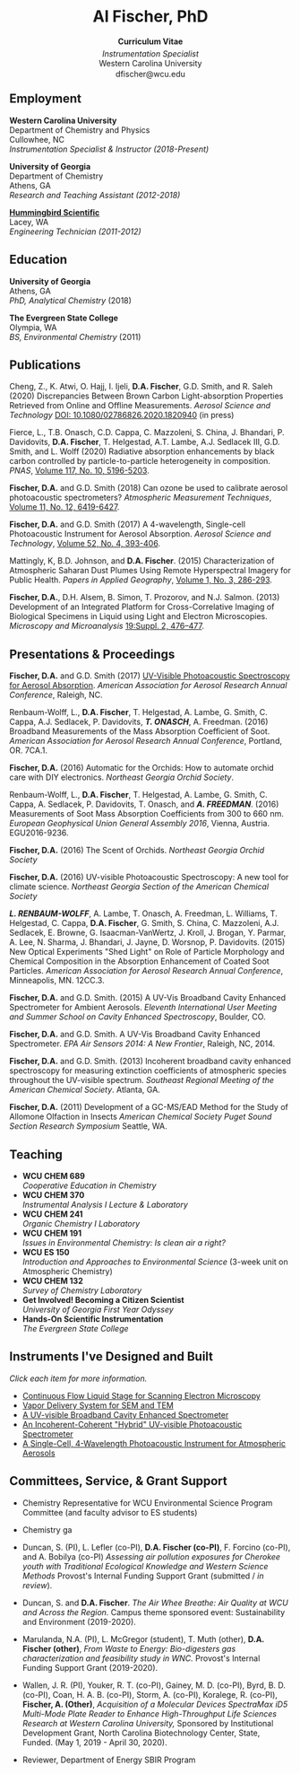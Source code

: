 <!-- ---
layout: general-info
title: Al Fischer, PhD
description: curriculum vitae
permalink: /curriculum-vitae/
--- -->

<h1 style="text-align: center;">Al Fischer, PhD</h1>

<p style = "text-align: center;">
<b>Curriculum Vitae</b>
</p>


<p style="font-style: italic; line-height: 0px; text-align: center;">Instrumentation Specialist</p>  
<p style="line-height: 5px; text-align: center;>Chemistry and Physics</p>
<p style="line-height: 5px; text-align: center;>Western Carolina University</p>
<p style="line-height: 5px; text-align: center;><a href = "mailto:dfischer@wcu.edu">dfischer@wcu.edu</a></p>

<!---
## Timeline
{:center: style="text-align: center"}
<iframe id="example1" src="https://alphonse.shinyapps.io/timeline/" style="border: none; width: 800px; height: 300px" frameborder="0"></iframe>
*Mouseover or long-press points (mobile) for a short description or see below for more detail.*
{:center}
-->

<!-- *I am the Instrumentation Specialist and an Instructor of Chemistry at Western Carolina University. My research lies at the intersection of environmental science and analytical chemistry. With expertise in chemical analysis, instrument design and automation, aerosol spectroscopy (including cavity ringdown and photoacoutic spectroscopy), atmospheric monitoring, and electron microscopy, I develop instruments and methods that help us better understand the natural world and our effects on it.  I also teach classes related to chemical instrumentation and atmospheric chemistry, assist students and faculty with chemical analysis related to their research, and serve on the Environmental Science Program Council at Western.* -->

## Employment

**Western Carolina University**  
Department of Chemistry and Physics  
Cullowhee, NC  
*Instrumentation Specialist & Instructor (2018-Present)*  

**University of Georgia**  
Department of Chemistry  
Athens, GA  
*Research and Teaching Assistant (2012-2018)*  

**[Hummingbird Scientific](http://www.hummingbirdscientific.com)**  
Lacey, WA  
*Engineering Technician (2011-2012)*    

## Education

**University of Georgia**  
Athens, GA  
*PhD, Analytical Chemistry*  (2018)  

**The Evergreen State College**  
Olympia, WA  
*BS, Environmental Chemistry* (2011)  

## Publications

Cheng, Z., K. Atwi, O. Hajj, I. Ijeli, **D.A. Fischer**, G.D. Smith, and R. Saleh (2020) Discrepancies Between Brown Carbon Light-absorption Properties Retrieved from Online and Offline Measurements. *Aerosol Science and Technology* [DOI: 10.1080/02786826.2020.1820940](https://doi.org/10.1080/02786826.2020.1820940) (in press)

<!-- , manuscript ID AST-MS-2020-086.R1 -->

Fierce, L., T.B. Onasch, C.D. Cappa, C. Mazzoleni, S. China, J. Bhandari, P. Davidovits, **D.A. Fischer**, T. Helgestad, A.T. Lambe, A.J. Sedlacek III, G.D. Smith, and L. Wolff (2020) Radiative absorption enhancements by black carbon controlled by particle-to-particle heterogeneity in composition. *PNAS*, [Volume 117, No. 10, 5196-5203](https://doi.org/10.1073/pnas.1919723117).

<!-- **Fischer, D.A.**, Z. Cheng, R. Saleh, and G.D. Smith.  Comparison of 7-wavelength Aethalometer to a 4-wavelength Photoacoustic Spectrometer. *ACS Earth and Space Chemistry* (*in preparation*) -->

**Fischer, D.A.** and G.D. Smith (2018) Can ozone be used to calibrate aerosol photoacoustic spectrometers? *Atmospheric Measurement Techniques*, [Volume 11, No. 12, 6419-6427](https://doi.org/10.5194/amt-11-6419-2018).

**Fischer, D.A.** and G.D. Smith (2017) A 4-wavelength, Single-cell Photoacoustic Instrument for Aerosol Absorption.  *Aerosol Science and Technology*, [Volume 52, No. 4, 393-406](https://www.tandfonline.com/doi/abs/10.1080/02786826.2017.1413231).

Mattingly, K, B.D. Johnson, and **D.A. Fischer**. (2015) Characterization of Atmospheric Saharan Dust Plumes Using Remote Hyperspectral Imagery for Public Health. *Papers in Applied Geography*, [Volume 1, No. 3, 286-293](http://www.tandfonline.com/doi/abs/10.1080/23754931.2015.1014705).

**Fischer, D.A.**, D.H. Alsem, B. Simon, T. Prozorov, and N.J. Salmon. (2013) Development of an Integrated Platform for Cross-Correlative Imaging of Biological Specimens in Liquid using Light and Electron Microscopies. *Microscopy and Microanalysis* [19:Suppl. 2, 476–477](http://journals.cambridge.org/action/displayAbstract?fromPage=online&aid=9031943&fulltextType=AB&fileId=S1431927613004376).
<!--
**Fischer, D.A.** (2011) Development of a GC-MS/EAD Method for the Study of Allomone Olfaction in Insects. American Chemical Society Puget Sound Undergraduate Research Symposium, Seattle, WA. -->

## Presentations & Proceedings

**Fischer, D.A.** and G.D. Smith (2017) [UV-Visible Photoacoustic Spectroscopy for Aerosol Absorption](/pdf/poster_pas_aaar_2017.pdf). *American Association for Aerosol Research Annual Conference*, Raleigh, NC.

Renbaum-Wolff, L., **D.A. Fischer**, T. Helgestad, A. Lambe, G. Smith, C. Cappa, A.J. Sedlacek, P. Davidovits, ***T. ONASCH***, A. Freedman. (2016) Broadband Measurements of the Mass Absorption Coefficient of Soot.  *American Association for Aerosol Research Annual Conference*, Portland, OR. 7CA.1.

**Fischer, D.A.**  (2016) Automatic for the Orchids: How to automate orchid care with DIY electronics. *Northeast Georgia Orchid Society*.

Renbaum-Wolff, L., **D.A. Fischer**, T. Helgestad, A. Lambe, G. Smith, C. Cappa, A. Sedlacek, P. Davidovits, T. Onasch, and ***A. FREEDMAN***. (2016) Measurements of Soot Mass Absorption Coefficients from 300 to 660 nm.  *European Geophysical Union General Assembly 2016*, Vienna, Austria.  EGU2016-9236.

**Fischer, D.A.**  (2016) The Scent of Orchids. *Northeast Georgia Orchid Society*

**Fischer, D.A.**  (2016) UV-visible Photoacoustic Spectroscopy: A new tool for climate science. *Northeast Georgia Section of the American Chemical Society*

***L. RENBAUM-WOLFF***, A. Lambe, T. Onasch, A. Freedman, L. Williams, T. Helgestad, C. Cappa, **D.A. Fischer**, G. Smith, S. China, C. Mazzoleni, A.J. Sedlacek, E. Browne, G. Isaacman-VanWertz, J. Kroll, J. Brogan, Y. Parmar, A. Lee, N. Sharma, J. Bhandari, J. Jayne, D. Worsnop, P. Davidovits. (2015) New Optical Experiments "Shed Light" on Role of Particle Morphology and Chemical Composition in the Absorption Enhancement of Coated Soot Particles.  *American Association for Aerosol Research Annual Conference*,  Minneapolis, MN. 12CC.3.

**Fischer, D.A.** and G.D. Smith. (2015) A UV-Vis Broadband Cavity Enhanced Spectrometer for Ambient Aerosols. *Eleventh International User Meeting and Summer School on Cavity Enhanced Spectroscopy*, Boulder, CO.

**Fischer, D.A.** and G.D. Smith. A UV-Vis Broadband Cavity Enhanced Spectrometer. *EPA Air Sensors 2014: A New Frontier*, Raleigh, NC, 2014.

**Fischer, D.A.** and G.D. Smith. (2013) Incoherent broadband cavity enhanced spectroscopy for measuring extinction coefficients of atmospheric species throughout the UV-visible spectrum.  *Southeast Regional Meeting of the American Chemical Society*.  Atlanta, GA.

**Fischer, D.A.** (2011) Development of a GC-MS/EAD Method for the Study of Allomone Olfaction in Insects *American Chemical Society Puget Sound Section Research Symposium* Seattle, WA.

## Teaching

- **WCU CHEM 689**  
  *Cooperative Education in Chemistry*
- **WCU CHEM 370**  
  *Instrumental Analysis I Lecture & Laboratory*
- **WCU CHEM 241**  
  *Organic Chemistry I Laboratory*  
- **WCU CHEM 191**  
  *Issues in Environmental Chemistry: Is clean air a right?*
- **WCU ES 150**  
  *Introduction and Approaches to Environmental Science*
  (3-week unit on Atmospheric Chemistry)
- **WCU CHEM 132**  
  *Survey of Chemistry Laboratory*
- **Get Involved! Becoming a Citizen Scientist**   
  *University of Georgia First Year Odyssey*  
- **Hands-On Scientific Instrumentation**  
  *The Evergreen State College*
  
## Instruments I've Designed and Built

*Click each item for more information.*

* [Continuous Flow Liquid Stage for Scanning Electron Microscopy](http://hummingbirdscientific.com/products/sem-liquid/)
* [Vapor Delivery System for SEM and TEM](http://hummingbirdscientific.com/products/liquid/liquid-system-vapor-delivery-system/)
* [A UV-visible Broadband Cavity Enhanced Spectrometer](https://drive.google.com/open?id=0BzNwM1Y1QBSbWG5MMlZGaURVam8)
* [An Incoherent-Coherent "Hybrid" UV-visible Photoacoustic Spectrometer](http://smithlab.uga.edu/Research/PAS/)
* [A Single-Cell, 4-Wavelength Photoacoustic Instrument for Atmospheric Aerosols](https://drive.google.com/open?id=0BzNwM1Y1QBSbc1I2SFRsNzdkRWM)



<!-- ## Languages & Software

I am fluent in the following languages and software packages:

- *Data Analysis:* R, Julia, MATLAB, Excel
- *Instrument Control:*  LabVIEW, Arduino/C
- *CAD:* Solidworks, Autocad
- *GIS:* Q-GIS
- *Word Processing:* Markdown + Pandoc, LaTeX, Microsoft Word -->

<!-- {:center: style="text-align: center"}
<img src="/images/languages/scale.jpg" class = "langauge">
<img src="/images/languages/r.jpg" class = "language">
<img src="/images/languages/latex.jpg" class = "language">
<img src="/images/languages/arduino.jpg" class = "language">
<img src="/images/languages/matlab.jpg" class = "language">
<img src="/images/languages/labview.jpg" class = "language">
<img src="/images/languages/solidworks.jpg" class = "language">
<img src="/images/languages/autocad.jpg" class = "language">
<img src="/images/languages/python.jpg" class = "language">
<img src="/images/languages/qgis.jpg" class = "language">
{:center} -->

## Committees, Service, & Grant Support

- Chemistry Representative for WCU Environmental Science Program Committee (and faculty advisor to ES students)

- Chemistry ga

- Duncan, S. (PI), L. Lefler (co-PI),  **D.A. Fischer (co-PI)**, F. Forcino (co-PI), and A. Bobilya (co-PI) *Assessing air pollution exposures for Cherokee youth with Traditional Ecological Knowledge and Western Science Methods* Provost's Internal Funding Support Grant (submitted / *in review*).

- Duncan, S. and **D.A. Fischer**.  *The Air Whee Breathe: Air Quality at WCU and Across the Region.*  Campus theme sponsored event: Sustainability and Environment (2019-2020).

- Marulanda, N.A. (PI), L. McGregor (student), T. Muth (other), **D.A. Fischer (other)**, *From Waste to Energy: Bio-digesters gas characterization and feasibility study in WNC.* Provost's Internal Funding Support Grant (2019-2020).

- Wallen, J. R. (PI), Youker, R. T. (co-PI), Gainey, M. D. (co-PI), Byrd, B. D. (co-PI), Coan, H. A. B. (co-PI), Storm, A. (co-PI), Koralege, R. (co-PI), **Fischer, A. (Other)**, *Acquisition of a Molecular Devices SpectraMax iD5 Multi-Mode Plate Reader to Enhance High-Throughput Life Sciences Research at Western Carolina University,* Sponsored by Institutional Development Grant, North Carolina Biotechnology Center, State, Funded. (May 1, 2019 - April 30, 2020).

- Reviewer, Department of Energy SBIR Program 

<!--
**Northeast Georgia Orchid Society**
Athens, GA
*Member*

**Georgia Botanical Society**
*Member*

**North American Bryological Society**
*Member*

**Carolina Mountain Land Conservancy**
Hendersonville, NC
*Promotional Materials, Invasive Species Removal* -->

<!--
## Awards & Funding
* University of Georgia PhD Scholars of Excellence Research Fellowship
* University of Georgia Philbrook Scholarship
* Evergreen Foundation Activity Grant
* National Science Foundation S-STEM Scholarship
* Community Foundation of Henderson County Hilary G. Neighbors Scholarship
* Evergreen Scholastic Achievement Scholarship
* Environmental Conservation Organization (ECO) Scholarship -->
